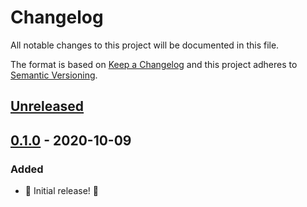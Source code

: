# Changelog

All notable changes to this project will be documented in this file.

The format is based on [Keep a Changelog](http://keepachangelog.com/en/1.0.0/) and this project adheres to [Semantic Versioning](http://semver.org/spec/v2.0.0.html).

## [Unreleased]

## [0.1.0] - 2020-10-09

### Added

- 🎉 Initial release! 🎉

[unreleased]: https://github.com/kddeisz/parse_tree/compare/v0.1.0...HEAD
[0.1.0]: https://github.com/kddeisz/parse_tree/compare/39c5a7...v0.1.0
